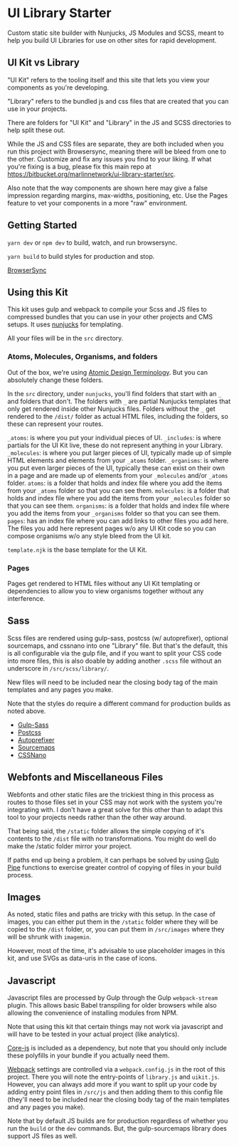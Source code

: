 # UI Library Starter

Custom static site builder with Nunjucks, JS Modules and SCSS, meant to help you build UI Libraries for use on other sites for rapid development.

## UI Kit vs Library

"UI Kit" refers to the tooling itself and this site that lets you view your components as you're developing.

"Library" refers to the bundled js and css files that are created that you can use in your projects. 

There are folders for "UI Kit" and "Library" in the JS and SCSS directories to help split these out. 

While the JS and CSS files are separate, they are both included when you run this project with Browsersync, meaning there will be bleed from one to the other. Customize and fix any issues you find to your liking. If what you're fixing is a bug, please fix this main repo at https://bitbucket.org/marlinnetwork/ui-library-starter/src.

Also note that the way components are shown here may give a false impression regarding margins, max-widths, positioning, etc. Use the Pages feature to vet your components in a more "raw" environment.

## Getting Started

`yarn dev` or `npm dev` to build, watch, and run browsersync.

`yarn build` to build styles for production and stop.

[BrowserSync](https://browsersync.io/)

## Using this Kit

This kit uses gulp and webpack to compile your Scss and JS files to compressed bundles that you can use in your other projects and CMS setups. It uses [nunjucks](https://mozilla.github.io/nunjucks/) for templating. 

All your files will be in the `src` directory. 

### Atoms, Molecules, Organisms, and folders

Out of the box, we're using [Atomic Design Terminology](https://bradfrost.com/blog/post/atomic-web-design/). But you can absolutely change these folders.

In the `src` directory, under `nunjucks`, you'll find folders that start with an `_` and folders that don't. The folders with `_` are partial Nunjucks templates that only get rendered inside other Nunjucks files. Folders without the `_` get rendered to the `/dist/` folder as actual HTML files, including the folders, so these can represent your routes. 

`_atoms`: is where you put your individual pieces of UI.
`_includes`: is where partials for the UI Kit live, these do not represent anything in your Library.
`_molecules`: is where you put larger pieces of UI, typically made up of simple HTML elements and elements from your `_atoms` folder.
`_organisms`: is where you put even larger pieces of the UI, typically these can exist on their own in a page and are made up of elements from your `_molecules` and/or `_atoms` folder.
`atoms`: is a folder that holds and index file where you add the items from your `_atoms` folder so that you can see them.
`molecules`: is a folder that holds and index file where you add the items from your `_molecules` folder so that you can see them.
`organisms`: is a folder that holds and index file where you add the items from your `_organisms` folder so that you can see them.
`pages`: has an index file where you can add links to other files you add here. The files you add here represent pages w/o any UI Kit code so you can compose organisms w/o any style bleed from the UI kit. 

`template.njk` is the base template for the UI Kit.

### Pages

Pages get rendered to HTML files without any UI Kit templating or dependencies to allow you to view organisms together without any interference.
## Sass

Scss files are rendered using gulp-sass, postcss (w/ autoprefixer), optional sourcemaps, and cssnano into one "Library" file. But that's the default, this is all configurable via the gulp file, and if you want to split your CSS code into more files, this is also doable by adding another `.scss` file without an underscore in `/src/scss/library/`. 

New files will need to be included near the closing body tag of the main templates and any pages you make. 

Note that the styles do require a different command for production builds as noted above. 

- [Gulp-Sass](https://www.npmjs.com/package/gulp-sass)
- [Postcss](https://github.com/postcss/gulp-postcss)
- [Autoprefixer](https://www.npmjs.com/package/autoprefixer)
- [Sourcemaps](https://www.npmjs.com/package/gulp-sourcemaps)
- [CSSNano](https://www.npmjs.com/package/gulp-cssnano)

## Webfonts and Miscellaneous Files

Webfonts and other static files are the trickiest thing in this process as routes to those files set in your CSS may not work with the system you're integrating with. I don't have a great solve for this other than to adapt this tool to your projects needs rather than the other way around.

That being said, the `/static` folder allows the simple copying of it's contents to the `/dist` file with no transformations. You might do well do make the /static folder mirror your project. 

If paths end up being a problem, it can perhaps be solved by using [Gulp Pipe](https://gulpjs.com/docs/en/getting-started/working-with-files/) functions to exercise greater control of copying of files in your build process. 
## Images

As noted, static files and paths are tricky with this setup. In the case of images, you can either put them in the `/static` folder where they will be copied to the `/dist` folder, or, you can put them in `/src/images` where they will be shrunk with `imagemin`.

However, most of the time, it's advisable to use placeholder images in this kit, and use SVGs as data-uris in the case of icons. 

## Javascript

Javascript files are processed by Gulp through the Gulp `webpack-stream` plugin. This allows basic Babel transpiling for older browsers while also allowing the convenience of installing modules from NPM. 

Note that using this kit that certain things may not work via javascript and will have to be tested in your actual project (like analytics). 

[Core-js](https://github.com/zloirock/core-js) is included as a dependency, but note that you should only include these polyfills in your bundle if you actually need them. 

[Webpack](https://webpack.js.org/) settings are controlled via a `webpack.config.js` in the root of this project. There you will note the entry-points of `library.js` and `uikit.js`. However, you can always add more if you want to split up your code by adding entry point files in `/src/js` and then adding them to this config file (they'll need to be included near the closing body tag of the main templates and any pages you make). 

Note that by default JS builds are for production regardless of whether you run the `build` or the `dev` commands. But, the gulp-sourcemaps library does support JS files as well.